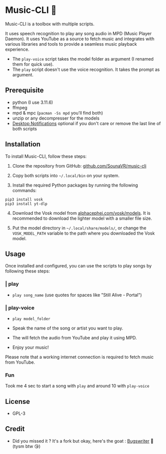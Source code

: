 # Music-CLI 🎹

Music-CLI is a toolbox with multiple scripts.

It uses speech recognition to play any song audio in MPD (Music Player Daemon). It uses YouTube as a source to fetch music and integrates with various libraries and tools to provide a seamless music playback experience.

- The `play-voice` script takes the model folder as argument (I renamed them for quick use).
- The `play` script doesn't use the voice recognition. It takes the prompt as argument.

## Prerequisite
- python (I use 3.11.6)
- ffmpeg
- mpd & mpc (`pacman -Ss mpd` you'll find both)
- unzip or any decompresser for the models
- [Desktop Notifications](https://wiki.archlinux.org/title/Desktop_notifications)
optional if you don't care or remove the last line of both scripts

## Installation

To install Music-CLI, follow these steps:

1. Clone the repository from GitHub: [github.com/SounaVR/music-cli](https://github.com/SounaVR/music-cli)

2. Copy both scripts into `~/.local/bin` on your system.

3. Install the required Python packages by running the following commands:

```
pip3 install vosk
pip3 install yt-dlp
```

4. Download the Vosk model from [alphacephei.com/vosk/models](https://alphacephei.com/vosk/models). It is recommended to download the lighter model with a smaller file size.

5. Put the model directory in `~/.local/share/models/`, or change the `VOSK_MODEL_PATH` variable to the path where you downloaded the Vosk model.

## Usage

Once installed and configured, you can use the scripts to play songs by following these steps:

### | play

- `play song_name` (use quotes for spaces like "Still Alive - Portal")

### | play-voice

- `play model_folder`

- Speak the name of the song or artist you want to play.

- The will fetch the audio from YouTube and play it using MPD.

- Enjoy your music!

Please note that a working internet connection is required to fetch music from YouTube.

### Fun
Took me 4 sec to start a song with `play`
and around 10 with `play-voice`

## License
- GPL-3

## Credit
- Did you missed it ? It's a fork but okay, here's the goat : [Bugswriter](https://github.com/Bugswriter/music_fairy) 🥇 (tysm btw 😘)
